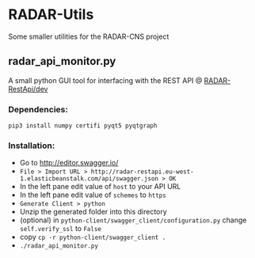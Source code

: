 # RADAR-Utils
Some smaller utilities for the RADAR-CNS project

## radar_api_monitor.py
A small python GUI tool for interfacing with the REST API @ [RADAR-RestApi/dev](https://github.com/RADAR-CNS/RADAR-RestApi/tree/dev)
### Dependencies:
```
pip3 install numpy certifi pyqt5 pyqtgraph
```
### Installation:
- Go to http://editor.swagger.io/
- `File > Import URL > http://radar-restapi.eu-west-1.elasticbeanstalk.com/api/swagger.json > OK`
- In the left pane edit value of `host` to your API URL
- In the left pane edit value of `schemes` to `https`
- `Generate Client > python`
- Unzip the generated folder into this directory
- (optional) in `python-client/swagger_client/configuration.py` change `self.verify_ssl` to `False`
- copy `cp -r python-client/swagger_client .`
- `./radar_api_monitor.py`
